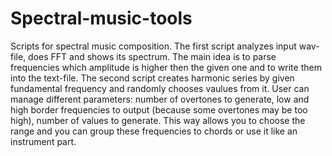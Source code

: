 # Spectral-music-tools
Scripts for spectral music composition.
The first script analyzes input wav-file, does FFT and shows its spectrum.
The main idea is to parse frequencies which amplitude is higher then the given one and to write them into the text-file.
The second script creates harmonic series by given fundamental frequency and randomly chooses vaulues from it.
User can manage different parameters: number of overtones to generate, low and high border frequencies to output (because some overtones may be too high), number of values to generate. This way allows you to choose the range and you can group these frequencies to chords or use it like an instrument part.
